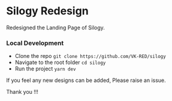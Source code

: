 # Silogy Redesign

Redesigned the Landing Page of Silogy.

### Local Development

- Clone the repo ```git clone https://github.com/VK-RED/silogy```
- Navigate to the root folder ```cd silogy```
- Run the project ```yarn dev```

If you feel any new designs can be added, Please raise an issue.

Thank you !!!
